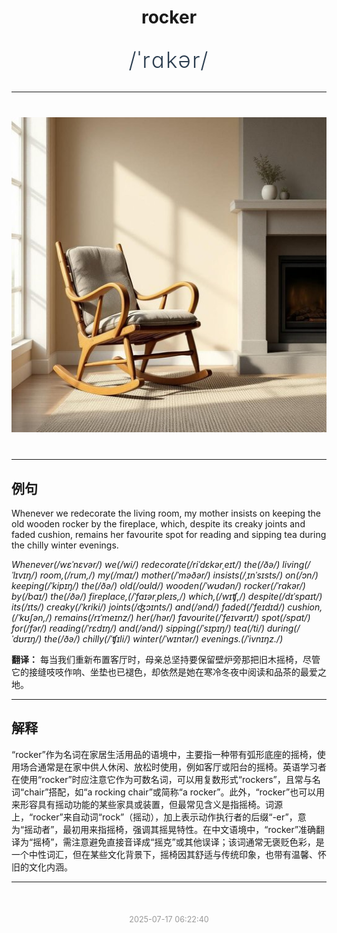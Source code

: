 <div align="center">

# rocker

<div style="margin: 30px 0;">
<h1 style="font-size: 2.5em; font-weight: 300; letter-spacing: 2px; margin: 0; color: #2c3e50;">
/ˈrɑkər/
</h1>
</div>

</div>

---

<div align="center" style="margin: 40px 0;">

![rocker](images/rocker.png)

</div>

---

## 例句

Whenever we redecorate the living room, my mother insists on keeping the old wooden rocker by the fireplace, which, despite its creaky joints and faded cushion, remains her favourite spot for reading and sipping tea during the chilly winter evenings.

*Whenever(/wɛˈnɛvər/) we(/wi/) redecorate(/riˈdɛkərˌeɪt/) the(/ðə/) living(/ˈlɪvɪŋ/) room,(/rum,/) my(/maɪ/) mother(/ˈməðər/) insists(/ˌɪnˈsɪsts/) on(/ɔn/) keeping(/ˈkipɪŋ/) the(/ðə/) old(/oʊld/) wooden(/ˈwʊdən/) rocker(/ˈrɑkər/) by(/baɪ/) the(/ðə/) fireplace,(/ˈfaɪərˌpleɪs,/) which,(/wɪʧ,/) despite(/dɪˈspaɪt/) its(/ɪts/) creaky(/ˈkriki/) joints(/ʤɔɪnts/) and(/ənd/) faded(/ˈfeɪdɪd/) cushion,(/ˈkʊʃən,/) remains(/rɪˈmeɪnz/) her(/hər/) favourite(/ˈfeɪvərɪt/) spot(/spɑt/) for(/fər/) reading(/ˈrɛdɪŋ/) and(/ənd/) sipping(/ˈsɪpɪŋ/) tea(/ti/) during(/ˈdʊrɪŋ/) the(/ðə/) chilly(/ˈʧɪli/) winter(/ˈwɪntər/) evenings.(/ˈivnɪŋz./)*

**翻译：** 每当我们重新布置客厅时，母亲总坚持要保留壁炉旁那把旧木摇椅，尽管它的接缝吱吱作响、坐垫也已褪色，却依然是她在寒冷冬夜中阅读和品茶的最爱之地。

---

## 解释

“rocker”作为名词在家居生活用品的语境中，主要指一种带有弧形底座的摇椅，使用场合通常是在家中供人休闲、放松时使用，例如客厅或阳台的摇椅。英语学习者在使用“rocker”时应注意它作为可数名词，可以用复数形式“rockers”，且常与名词“chair”搭配，如“a rocking chair”或简称“a rocker”。此外，“rocker”也可以用来形容具有摇动功能的某些家具或装置，但最常见含义是指摇椅。词源上，“rocker”来自动词“rock”（摇动），加上表示动作执行者的后缀“-er”，意为“摇动者”，最初用来指摇椅，强调其摇晃特性。在中文语境中，“rocker”准确翻译为“摇椅”，需注意避免直接音译成“摇克”或其他误译；该词通常无褒贬色彩，是一个中性词汇，但在某些文化背景下，摇椅因其舒适与传统印象，也带有温馨、怀旧的文化内涵。


---

<div align="center" style="margin-top: 50px;">
<small style="color: #999; font-size: 0.9em;">2025-07-17 06:22:40</small>
</div>
